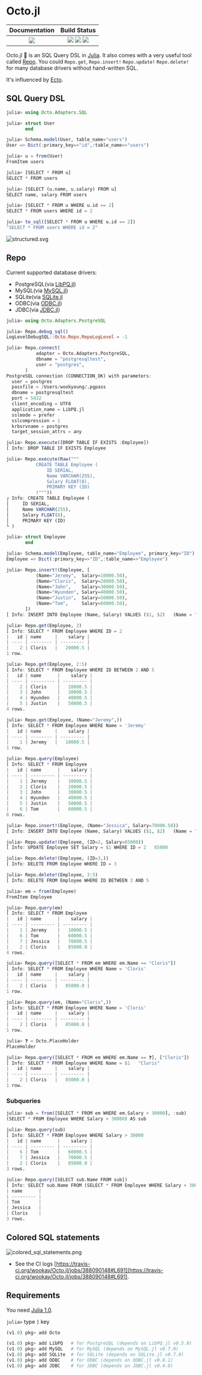 # Octo.jl

|  **Documentation**                        |  **Build Status**                                                                                 |
|:-----------------------------------------:|:-------------------------------------------------------------------------------------------------:|
|  [![][docs-latest-img]][docs-latest-url]  |  [![][travis-img]][travis-url] [![][appveyor-img]][appveyor-url] [![][codecov-img]][codecov-url]  |


Octo.jl 🐙 is an SQL Query DSL in [Julia](https://julialang.org).
It also comes with a very useful tool called [Repo](https://github.com/wookay/Octo.jl#repo).
You could `Repo.get`, `Repo.insert!` `Repo.update!` `Repo.delete!` for many database drivers without hand-written SQL.

It's influenced by [Ecto](https://github.com/elixir-ecto/ecto).

## SQL Query DSL

```julia
julia> using Octo.Adapters.SQL

julia> struct User
       end

julia> Schema.model(User, table_name="users")
User => Dict(:primary_key=>"id",:table_name=>"users")

julia> u = from(User)
FromItem users

julia> [SELECT * FROM u]
SELECT * FROM users

julia> [SELECT (u.name, u.salary) FROM u]
SELECT name, salary FROM users

julia> [SELECT * FROM u WHERE u.id == 2]
SELECT * FROM users WHERE id = 2

julia> to_sql([SELECT * FROM u WHERE u.id == 2])
"SELECT * FROM users WHERE id = 2"
```

![structured.svg](https://wookay.github.io/docs/Octo.jl/assets/octo/structured.svg)


## Repo

Current supported database drivers:
  - PostgreSQL(via [LibPQ.jl](https://github.com/invenia/LibPQ.jl))
  - MySQL(via [MySQL.jl](https://github.com/JuliaDatabases/MySQL.jl))
  - SQLite(via [SQLite.jl](https://github.com/JuliaDatabases/SQLite.jl)
  - ODBC(via [ODBC.jl](https://github.com/JuliaDatabases/ODBC.jl))
  - JDBC(via [JDBC.jl](https://github.com/JuliaDatabases/JDBC.jl))

```julia
julia> using Octo.Adapters.PostgreSQL

julia> Repo.debug_sql()
LogLevelDebugSQL::Octo.Repo.RepoLogLevel = -1

julia> Repo.connect(
           adapter = Octo.Adapters.PostgreSQL,
           dbname = "postgresqltest",
           user = "postgres",
       )
PostgreSQL connection (CONNECTION_OK) with parameters:
  user = postgres
  passfile = /Users/wookyoung/.pgpass
  dbname = postgresqltest
  port = 5432
  client_encoding = UTF8
  application_name = LibPQ.jl
  sslmode = prefer
  sslcompression = 1
  krbsrvname = postgres
  target_session_attrs = any

julia> Repo.execute([DROP TABLE IF EXISTS :Employee])
[ Info: DROP TABLE IF EXISTS Employee

julia> Repo.execute(Raw("""
           CREATE TABLE Employee (
               ID SERIAL,
               Name VARCHAR(255),
               Salary FLOAT(8),
               PRIMARY KEY (ID)
           )"""))
┌ Info: CREATE TABLE Employee (
│     ID SERIAL,
│     Name VARCHAR(255),
│     Salary FLOAT(8),
│     PRIMARY KEY (ID)
└ )

julia> struct Employee
       end

julia> Schema.model(Employee, table_name="Employee", primary_key="ID")
Employee => Dict(:primary_key=>"ID",:table_name=>"Employee")

julia> Repo.insert!(Employee, [
           (Name="Jeremy",  Salary=10000.50),
           (Name="Cloris",  Salary=20000.50),
           (Name="John",    Salary=30000.50),
           (Name="Hyunden", Salary=40000.50),
           (Name="Justin",  Salary=50000.50),
           (Name="Tom",     Salary=60000.50),
       ])
[ Info: INSERT INTO Employee (Name, Salary) VALUES ($1, $2)   (Name = "Jeremy", Salary = 10000.5), (Name = "Cloris", Salary = 20000.5), (Name = "John", Salary = 30000.5), (Name = "Hyunden", Salary = 40000.5), (Name = "Justin", Salary = 50000.5), (Name = "Tom", Salary = 60000.5)

julia> Repo.get(Employee, 2)
[ Info: SELECT * FROM Employee WHERE ID = 2
|   id | name     |    salary |
| ---- | -------- | --------- |
|    2 | Cloris   |   20000.5 |
1 row.

julia> Repo.get(Employee, 2:5)
[ Info: SELECT * FROM Employee WHERE ID BETWEEN 2 AND 5
|   id | name      |    salary |
| ---- | --------- | --------- |
|    2 | Cloris    |   20000.5 |
|    3 | John      |   30000.5 |
|    4 | Hyunden   |   40000.5 |
|    5 | Justin    |   50000.5 |
4 rows.

julia> Repo.get(Employee, (Name="Jeremy",))
[ Info: SELECT * FROM Employee WHERE Name = 'Jeremy'
|   id | name     |    salary |
| ---- | -------- | --------- |
|    1 | Jeremy   |   10000.5 |
1 row.

julia> Repo.query(Employee)
[ Info: SELECT * FROM Employee
|   id | name      |    salary |
| ---- | --------- | --------- |
|    1 | Jeremy    |   10000.5 |
|    2 | Cloris    |   20000.5 |
|    3 | John      |   30000.5 |
|    4 | Hyunden   |   40000.5 |
|    5 | Justin    |   50000.5 |
|    6 | Tom       |   60000.5 |
6 rows.

julia> Repo.insert!(Employee, (Name="Jessica", Salary=70000.50))
[ Info: INSERT INTO Employee (Name, Salary) VALUES ($1, $2)   (Name = "Jessica", Salary = 70000.5)

julia> Repo.update!(Employee, (ID=2, Salary=85000))
[ Info: UPDATE Employee SET Salary = $1 WHERE ID = 2   85000

julia> Repo.delete!(Employee, (ID=3,))
[ Info: DELETE FROM Employee WHERE ID = 3

julia> Repo.delete!(Employee, 3:5)
[ Info: DELETE FROM Employee WHERE ID BETWEEN 3 AND 5

julia> em = from(Employee)
FromItem Employee

julia> Repo.query(em)
[ Info: SELECT * FROM Employee
|   id | name      |    salary |
| ---- | --------- | --------- |
|    1 | Jeremy    |   10000.5 |
|    6 | Tom       |   60000.5 |
|    7 | Jessica   |   70000.5 |
|    2 | Cloris    |   85000.0 |
4 rows.

julia> Repo.query([SELECT * FROM em WHERE em.Name == "Cloris"])
[ Info: SELECT * FROM Employee WHERE Name = 'Cloris'
|   id | name     |    salary |
| ---- | -------- | --------- |
|    2 | Cloris   |   85000.0 |
1 row.

julia> Repo.query(em, (Name="Cloris",))
[ Info: SELECT * FROM Employee WHERE Name = 'Cloris'
|   id | name     |    salary |
| ---- | -------- | --------- |
|    2 | Cloris   |   85000.0 |
1 row.

julia> ❓ = Octo.PlaceHolder
PlaceHolder

julia> Repo.query([SELECT * FROM em WHERE em.Name == ❓], ["Cloris"])
[ Info: SELECT * FROM Employee WHERE Name = $1   "Cloris"
|   id | name     |    salary |
| ---- | -------- | --------- |
|    2 | Cloris   |   85000.0 |
1 row.
```

### Subqueries
```julia
julia> sub = from([SELECT * FROM em WHERE em.Salary > 30000], :sub)
(SELECT * FROM Employee WHERE Salary > 30000) AS sub

julia> Repo.query(sub)
[ Info: SELECT * FROM Employee WHERE Salary > 30000
|   id | name      |    salary |
| ---- | --------- | --------- |
|    6 | Tom       |   60000.5 |
|    7 | Jessica   |   70000.5 |
|    2 | Cloris    |   85000.0 |
3 rows.

julia> Repo.query([SELECT sub.Name FROM sub])
[ Info: SELECT sub.Name FROM (SELECT * FROM Employee WHERE Salary > 30000) AS sub
| name      |
| --------- |
| Tom       |
| Jessica   |
| Cloris    |
3 rows.
```


## Colored SQL statements

![colored_sql_statements.png](https://raw.github.com/wookay/Octo.jl/master/docs/images/colored_sql_statements.png)

 * See the CI logs  [https://travis-ci.org/wookay/Octo.jl/jobs/388090148#L691](https://travis-ci.org/wookay/Octo.jl/jobs/388090148#L691).


## Requirements

You need [Julia 1.0](https://julialang.org/downloads/).

`julia>` type `]` key

```julia
(v1.0) pkg> add Octo
```

```julia
(v1.0) pkg> add LibPQ   # for PostgreSQL (depends on LibPQ.jl v0.5.0)
(v1.0) pkg> add MySQL   # for MySQL (depends on MySQL.jl v0.7.0)
(v1.0) pkg> add SQLite  # for SQLite (depends on SQLite.jl v0.7.0)
(v1.0) pkg> add ODBC    # for ODBC (depends on ODBC.jl v0.8.1)
(v1.0) pkg> add JDBC    # for JDBC (depends on JDBC.jl v0.4.0)
```


[docs-latest-img]: https://img.shields.io/badge/docs-latest-blue.svg
[docs-latest-url]: https://wookay.github.io/docs/Octo.jl/

[travis-img]: https://api.travis-ci.org/wookay/Octo.jl.svg?branch=master
[travis-url]: https://travis-ci.org/wookay/Octo.jl

[appveyor-img]: https://ci.appveyor.com/api/projects/status/fkup126yxtfb62f1/branch/master?svg=true
[appveyor-url]: https://ci.appveyor.com/project/wookay/octo-jl/branch/master

[codecov-img]: https://codecov.io/gh/wookay/Octo.jl/branch/master/graph/badge.svg
[codecov-url]: https://codecov.io/gh/wookay/Octo.jl
